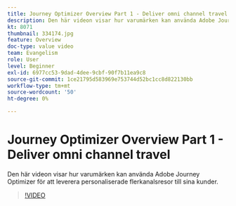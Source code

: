 ```yaml
---
title: Journey Optimizer Overview Part 1 - Deliver omni channel travel
description: Den här videon visar hur varumärken kan använda Adobe Journey Optimizer för att leverera personaliserade flerkanalsresor till sina kunder.
kt: 8071
thumbnail: 334174.jpg
feature: Overview
doc-type: value video
team: Evangelism
role: User
level: Beginner
exl-id: 6977cc53-9dad-4dee-9cbf-90f7b11ea9c8
source-git-commit: 1ce21795d583969e753744d52bc1cc8d822130bb
workflow-type: tm+mt
source-wordcount: '50'
ht-degree: 0%

---
```


# Journey Optimizer Overview Part 1 - Deliver omni channel travel

Den här videon visar hur varumärken kan använda Adobe Journey Optimizer för att leverera personaliserade flerkanalsresor till sina kunder.

>[!VIDEO](https://video.tv.adobe.com/v/334174?quality=12)
